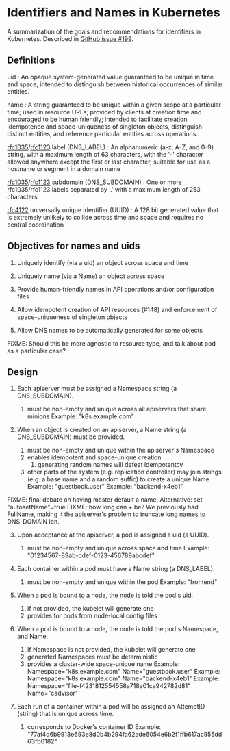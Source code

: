 # Identifiers and Names in Kubernetes

A summarization of the goals and recommendations for identifiers in Kubernetes.  Described in [GitHub issue #199](https://github.com/GoogleCloudPlatform/kubernetes/issues/199).


## Definitions

uid
: An opaque system-generated value guaranteed to be unique in time and space; intended to distinguish between historical occurrences of similar entities.

name
: A string guaranteed to be unique within a given scope at a particular time; used in resource URLs; provided by clients at creation time and encouraged to be human friendly; intended to facilitate creation idempotence and space-uniqueness of singleton objects, distinguish distinct entities, and reference particular entities across operations.

[rfc1035](http://www.ietf.org/rfc/rfc1035.txt)/[rfc1123](http://www.ietf.org/rfc/rfc1123.txt) label (DNS_LABEL)
: An alphanumeric (a-z, A-Z, and 0-9) string, with a maximum length of 63 characters, with the '-' character allowed anywhere except the first or last character, suitable for use as a hostname or segment in a domain name

[rfc1035](http://www.ietf.org/rfc/rfc1035.txt)/[rfc1123](http://www.ietf.org/rfc/rfc1123.txt) subdomain (DNS_SUBDOMAIN)
: One or more rfc1035/rfc1123 labels separated by '.' with a maximum length of 253 characters

[rfc4122](http://www.ietf.org/rfc/rfc4122.txt) universally unique identifier (UUID)
: A 128 bit generated value that is extremely unlikely to collide across time and space and requires no central coordination


## Objectives for names and uids

1) Uniquely identify (via a uid) an object across space and time

2) Uniquely name (via a Name) an object across space

3) Provide human-friendly names in API operations and/or configuration files

4) Allow idempotent creation of API resources (#148) and enforcement of space-uniqueness of singleton objects

5) Allow DNS names to be automatically generated for some objects


FIXME: Should this be more agnostic to resource type, and talk about pod as a particular case?
## Design

1) Each apiserver must be assigned a Namespace string (a DNS_SUBDOMAIN).
   1) must be non-empty and unique across all apiservers that share minions
   Example: "k8s.example.com"

2) When an object is created on an apiserver, a Name string (a DNS_SUBDOMAIN) must be provided.
   1) must be non-empty and unique within the apiserver's Namespace
   2) enables idempotent and space-unique creation
      1) generating random names will defeat idempotentcy
   3) other parts of the system (e.g. replication controller) may join strings (e.g. a base name and a random suffic) to create a unique Name
   Example: "guestbook.user"
   Example: "backend-x4eb1"

FIXME: final debate on having master default a name. Alternative: set "autosetName"=true
FIXME: how long can <name>+<namespace> be?  We previously had FullName, making it the apiserver's problem to truncate long names to DNS_DOMAIN len.

3) Upon acceptance at the apiserver, a pod is assigned a uid (a UUID).
   1) must be non-empty and unique across space and time
   Example: "01234567-89ab-cdef-0123-456789abcdef"

4) Each container within a pod must have a Name string (a DNS_LABEL).
   1) must be non-empty and unique within the pod
   Example: "frontend"

5) When a pod is bound to a node, the node is told the pod's uid.
   1) if not provided, the kubelet will generate one
   2) provides for pods from node-local config files

6) When a pod is bound to a node, the node is told the pod's Namespace, and Name.
   1) if Namespace is not provided, the kubelet will generate one
   2) generated Namespaces must be deterministic
   3) provides a cluster-wide space-unique name
   Example: Namespace="k8s.example.com" Name="guestbook.user"
   Example: Namespace="k8s.example.com" Name="backend-x4eb1"
   Example: Namespace="file-f4231812554558a718a01ca942782d81" Name="cadvisor"

7) Each run of a container within a pod will be assigned an AttemptID (string) that is unique across time.
   1) corresponds to Docker's container ID
   Example: "77af4d6b9913e693e8d0b4b294fa62ade6054e6b2f1ffb617ac955dd63fb0182"
